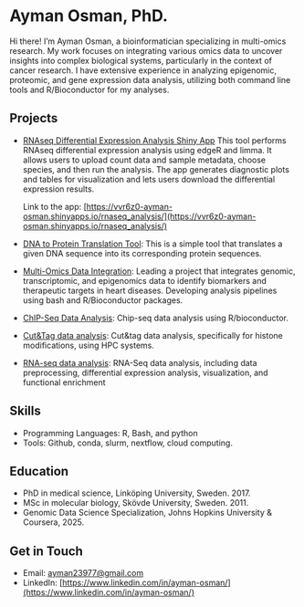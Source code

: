 # Ayman Osman, PhD.
Hi there! I’m Ayman Osman, a bioinformatician specializing in multi-omics research. My work focuses on integrating various omics data to uncover insights into complex biological systems, particularly in the context of cancer research. I have extensive experience in analyzing epigenomic, proteomic, and gene expression data analysis, utilizing both command line tools and R/Bioconductor for my analyses.

## Projects
- [RNAseq Differential Expression Analysis Shiny App](https://github.com/osman12345/RNAseq_analysis) This tool performs RNAseq differential expression analysis using edgeR and limma. It allows users to upload count data and sample metadata, choose species, and then run the analysis. The app generates diagnostic plots and tables for visualization and lets users download the differential expression results.
  
  Link to the app:
  [https://vvr6z0-ayman-osman.shinyapps.io/rnaseq_analysis/](https://vvr6z0-ayman-osman.shinyapps.io/rnaseq_analysis/)

- [DNA to Protein Translation Tool](https://github.com/osman12345/DNA-to-Protein-Translation-Tool): This is a simple tool that translates a given DNA sequence into its corresponding protein sequences.
- [Multi-Omics Data Integration](https://github.com/osman12345/Multi-Omics-Data-Integration): Leading a project that integrates genomic, transcriptomic, and epigenomics data to identify biomarkers and therapeutic targets in heart diseases. Developing analysis pipelines using bash and R/Bioconductor packages.
- [ChIP-Seq Data Analysis](https://github.com/osman12345/ChIP-Seq-Data-Analysis): Chip-seq data analysis using R/bioconductor.
- [Cut&Tag data analysis](https://github.com/osman12345/CutTag): Cut&tag data analysis, specifically for histone modifications, using HPC systems.
- [RNA-seq data analysis](https://github.com/osman12345/RNA-seq): RNA-Seq data analysis, including data preprocessing, differential expression analysis, visualization, and functional enrichment

## Skills
- Programming Languages: R, Bash, and python
- Tools: Github, conda, slurm, nextflow, cloud computing.

## Education
- PhD in medical science, Linköping University, Sweden. 2017.
- MSc in molecular biology, Skövde University, Sweden. 2011.
- Genomic Data Science Specialization, Johns Hopkins University & Coursera, 2025.

## Get in Touch
- Email: [ayman23977@gmail.com](mailto:ayman23977@gmail.com)
- LinkedIn: [https://www.linkedin.com/in/ayman-osman/](https://www.linkedin.com/in/ayman-osman/)
